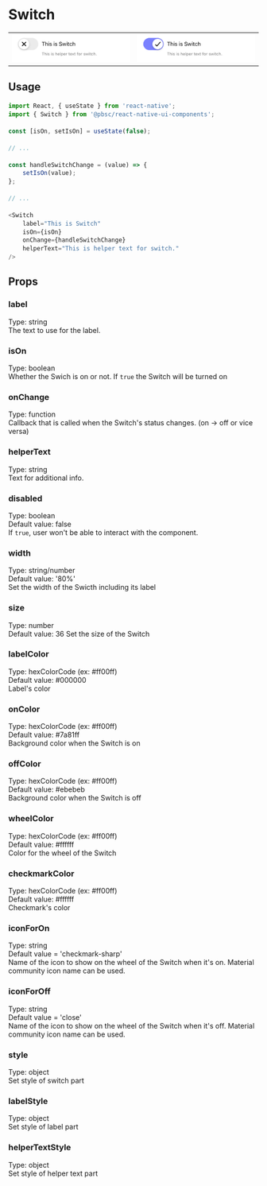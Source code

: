 # Switch
<table >
   <tr>
      <td><img src="./resources/switch_off.png" alt="Switch off" /></td>
      <td><img src="./resources/switch_on.png" alt="Switch on" /></td>
  </tr>
</table>

## Usage

```js
import React, { useState } from 'react-native';
import { Switch } from '@pbsc/react-native-ui-components';

const [isOn, setIsOn] = useState(false);

// ...

const handleSwitchChange = (value) => {
    setIsOn(value);
};

// ...

<Switch
    label="This is Switch"
    isOn={isOn}
    onChange={handleSwitchChange}
    helperText="This is helper text for switch."
/>
```

## Props
### label
Type: string <br/>
The text to use for the label.

### isOn
Type: boolean <br/>
Whether the Swich is on or not. If `true` the Switch will be turned on

### onChange
Type: function <br/>
Callback that is called when the Switch's status changes. (on -> off or vice versa)

### helperText
Type: string <br/>
Text for additional info.

### disabled
Type: boolean <br/>
Default value: false <br/>
If `true`, user won't be able to interact with the component.

### width
Type: string/number <br/>
Default value: '80%' <br/>
Set the width of the Swicth including its label

### size
Type: number <br/>
Default value: 36
Set the size of the Switch

### labelColor
Type: hexColorCode (ex: #ff00ff) <br/>
Default value: #000000 <br/>
Label's color

### onColor
Type: hexColorCode (ex: #ff00ff) <br/>
Default value: #7a81ff <br/>
Background color when the Switch is on

### offColor
Type: hexColorCode (ex: #ff00ff) <br/>
Default value: #ebebeb <br/>
Background color when the Switch is off

### wheelColor
Type: hexColorCode (ex: #ff00ff) <br/>
Default value: #ffffff <br/>
Color for the wheel of the Switch

### checkmarkColor
Type: hexColorCode (ex: #ff00ff) <br/>
Default value: #ffffff <br/>
Checkmark's color

### iconForOn
Type: string <br/>
Default value = 'checkmark-sharp'<br/>
Name of the icon to show on the wheel of the Switch when it's on.  Material community icon name can be used.

### iconForOff
Type: string <br/>
Default value = 'close'<br/>
Name of the icon to show on the wheel of the Switch when it's off.  Material community icon name can be used.

### style
Type: object <br/>
Set style of switch part

### labelStyle
Type: object <br/>
Set style of label part

### helperTextStyle
Type: object <br/>
Set style of helper text part

